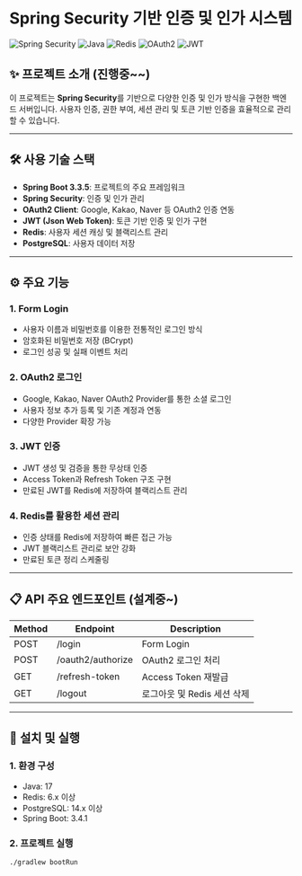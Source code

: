 # Spring Security 기반 인증 및 인가 시스템

![Spring Security](https://img.shields.io/badge/Spring%20Security-%234CAF50.svg?style=for-the-badge&logo=spring&logoColor=white)
![Java](https://img.shields.io/badge/Java-17-%23f89820?style=for-the-badge&logo=openjdk&logoColor=white)
![Redis](https://img.shields.io/badge/Redis-%23DC382D.svg?style=for-the-badge&logo=redis&logoColor=white)
![OAuth2](https://img.shields.io/badge/OAuth2-%237E57C2.svg?style=for-the-badge&logo=oauth&logoColor=white)
![JWT](https://img.shields.io/badge/JWT-%2300A4FF.svg?style=for-the-badge&logo=jsonwebtokens&logoColor=white)

## ✨ 프로젝트 소개 (진행중~~)
이 프로젝트는 **Spring Security**를 기반으로 다양한 인증 및 인가 방식을 구현한 백엔드 서버입니다. 사용자 인증, 권한 부여, 세션 관리 및 토큰 기반 인증을 효율적으로 관리할 수 있습니다.

---

## 🛠️ 사용 기술 스택
- **Spring Boot 3.3.5**: 프로젝트의 주요 프레임워크
- **Spring Security**: 인증 및 인가 관리
- **OAuth2 Client**: Google, Kakao, Naver 등 OAuth2 인증 연동
- **JWT (Json Web Token)**: 토큰 기반 인증 및 인가 구현
- **Redis**: 사용자 세션 캐싱 및 블랙리스트 관리
- **PostgreSQL**: 사용자 데이터 저장

---

## ⚙️ 주요 기능

### 1. **Form Login**
- 사용자 이름과 비밀번호를 이용한 전통적인 로그인 방식
- 암호화된 비밀번호 저장 (BCrypt)
- 로그인 성공 및 실패 이벤트 처리

### 2. **OAuth2 로그인**
- Google, Kakao, Naver OAuth2 Provider를 통한 소셜 로그인
- 사용자 정보 추가 등록 및 기존 계정과 연동
- 다양한 Provider 확장 가능

### 3. **JWT 인증**
- JWT 생성 및 검증을 통한 무상태 인증
- Access Token과 Refresh Token 구조 구현
- 만료된 JWT를 Redis에 저장하여 블랙리스트 관리

### 4. **Redis를 활용한 세션 관리**
- 인증 상태를 Redis에 저장하여 빠른 접근 가능
- JWT 블랙리스트 관리로 보안 강화
- 만료된 토큰 정리 스케줄링

---

## 📋 API 주요 엔드포인트 (설계중~)

| Method | Endpoint            | Description                     |
|--------|---------------------|---------------------------------|
| POST   | /login              | Form Login                     |
| POST   | /oauth2/authorize   | OAuth2 로그인 처리               |
| GET    | /refresh-token      | Access Token 재발급            |
| GET    | /logout             | 로그아웃 및 Redis 세션 삭제     |

---

## 🚀 설치 및 실행

### 1. **환경 구성**
- Java: 17
- Redis: 6.x 이상
- PostgreSQL: 14.x 이상
- Spring Boot: 3.4.1

### 2. **프로젝트 실행**
```bash
./gradlew bootRun
